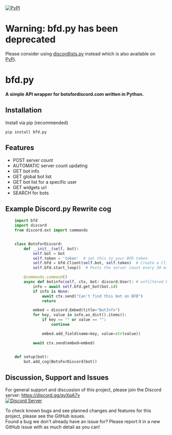 [![PyPI](https://img.shields.io/pypi/v/bfd.py.svg)](https://pypi.org/project/bfd.py/)

# Warning: bfd.py has been deprecated
 Please consider using [discordlists.py](https://github.com/MattIPv4/discordlists.py/) instead which is also available on [PyPi](https://pypi.org/project/discordlists.py/).

# bfd.py
**A simple API wrapper for botsfordiscord.com written in Python.**

## Installation

Install via pip (recommended)

    pip install bfd.py

## Features

* POST server count
* AUTOMATIC server count updating
* GET bot info
* GET global bot list
* GET bot list for a specific user
* GET widgets url
* SEARCH for bots

## Example Discord.py Rewrite cog


```Python
    import bfd
    import discord
    from discord.ext import commands


    class BotsForDiscord:
        def __init__(self, bot):
            self.bot = bot
            self.token = 'token'  # set this to your BFD token
            self.bfd = bfd.Client(self.bot, self.token)  # Create a Client instance
            self.bfd.start_loop()  # Posts the server count every 30 minutes

        @commands.command()
        async def botinfo(self, ctx, bot: discord.User): # unfiltered botinfo demo
            info = await self.bfd.get_bot(bot.id)
            if info is None:
                await ctx.send("Can't find this bot on BFD")
                return

            embed = discord.Embed(title="BotInfo")
            for key, value in info.as_dict().items():
                if key == "" or value == "":
                    continue

                embed.add_field(name=key, value=str(value))

            await ctx.send(embed=embed)


    def setup(bot):
        bot.add_cog(BotsForDiscord(bot))
```

## Discussion, Support and Issues
For general support and discussion of this project, please join the Discord server: https://discord.gg/qyXqA7y \
[![Discord Server](https://discordapp.com/api/guilds/204663881799303168/widget.png?style=banner2)](https://discord.gg/qyXqA7y)

To check known bugs and see planned changes and features for this project, please see the GitHub issues.\
Found a bug we don't already have an issue for? Please report it in a new GitHub issue with as much detail as you can!